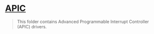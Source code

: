 # [APIC](/drivers/APIC/README.md)

> This folder contains Advanced Programmable Interrupt Controller (APIC) drivers.
